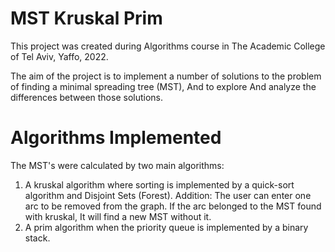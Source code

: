 # MST Kruskal Prim
This project was created during Algorithms course in The Academic College of Tel Aviv, Yaffo, 2022.

The aim of the project is to implement a number of solutions to the problem of finding a minimal spreading tree (MST), And to explore And analyze the differences between those solutions.

# Algorithms Implemented
The MST's were calculated by two main algorithms:
1. A kruskal algorithm where sorting is implemented by a quick-sort algorithm and Disjoint Sets (Forest).
  Addition: The user can enter one arc to be removed from the graph.
  If the arc belonged to the MST found with kruskal, It will find a new MST without it.
2. A prim algorithm when the priority queue is implemented by a binary stack.
